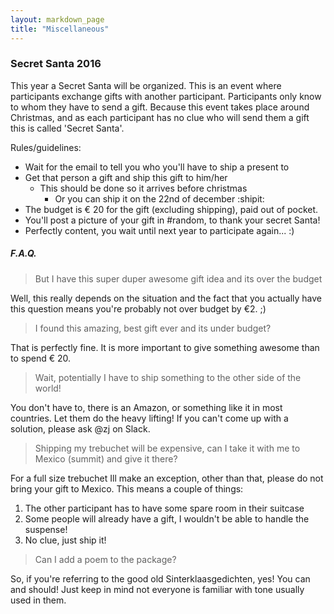 ```yaml
---
layout: markdown_page
title: "Miscellaneous"
---
```


### Secret Santa 2016

This year a Secret Santa will be organized. This is an event where participants exchange gifts with another participant. Participants only know to whom they have to send a gift. Because this event takes place around Christmas, and as each participant has no clue who will send them a gift this is called 'Secret Santa'.

Rules/guidelines:
- Wait for the email to tell you who you'll have to ship a present to
- Get that person a gift and ship this gift to him/her
  - This should be done so it arrives before christmas
    - Or you can ship it on the 22nd of december :shipit:
- The budget is € 20 for the gift (excluding shipping), paid out of pocket.
- You'll post a picture of your gift in #random, to thank your secret Santa!
- Perfectly content, you wait until next year to participate again... :)

##### F.A.Q.

> But I have this super duper awesome gift idea and its over the budget

Well, this really depends on the situation and the fact that you actually have this question means you're probably not over budget by €2. ;)

> I found this amazing, best gift ever and its under budget?

That is perfectly fine. It is more important to give something awesome than to spend € 20.

> Wait, potentially I have to ship something to the other side of the world!

You don't have to, there is an Amazon, or something like it in most countries. Let them do the heavy lifting! If you can't come up with a solution, please ask @zj on Slack.

> Shipping my trebuchet will be expensive, can I take it with me to Mexico (summit) and give it there?

For a full size trebuchet Ill make an exception, other than that, please do not bring your gift to Mexico. This means a couple of things:
1. The other participant has to have some spare room in their suitcase
1. Some people will already have a gift, I wouldn't be able to handle the suspense!
1. No clue, just ship it!

> Can I add a poem to the package?

So, if you're referring to the good old Sinterklaasgedichten, yes! You can and should! Just keep in mind not everyone is familiar with tone usually used in them.
